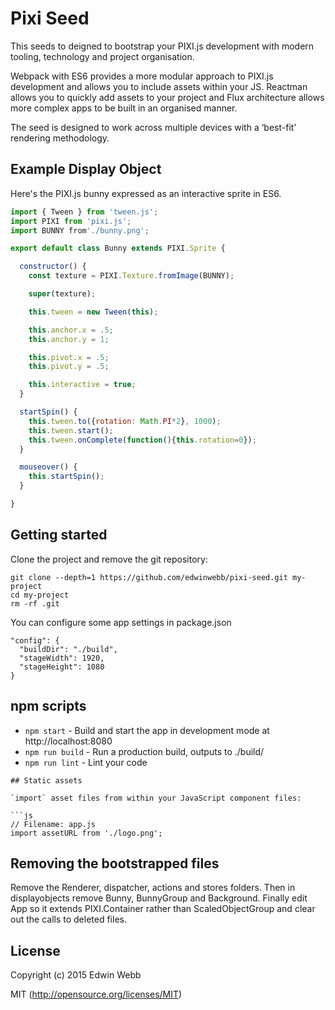 # Pixi Seed

This seeds to deigned to bootstrap your PIXI.js development with modern tooling, technology and project organisation.

Webpack with ES6 provides a more modular approach to PIXI.js development and allows you to include assets within your JS. Reactman allows you to quickly add assets to your project and Flux architecture allows more complex apps to be built in an organised manner.

The seed is designed to work across multiple devices with a ‘best-fit’ rendering methodology.

## Example Display Object
Here's the PIXI.js bunny expressed as an interactive sprite in ES6.

```JavaScript
import { Tween } from 'tween.js';
import PIXI from 'pixi.js';
import BUNNY from'./bunny.png';

export default class Bunny extends PIXI.Sprite {

  constructor() {
    const texture = PIXI.Texture.fromImage(BUNNY);

    super(texture);

    this.tween = new Tween(this);

    this.anchor.x = .5;
    this.anchor.y = 1;

    this.pivot.x = .5;
    this.pivot.y = .5;

    this.interactive = true;
  }

  startSpin() {
    this.tween.to({rotation: Math.PI*2}, 1000);
    this.tween.start();
    this.tween.onComplete(function(){this.rotation=0});
  }

  mouseover() {
    this.startSpin();
  }

}
```


## Getting started

Clone the project and remove the git repository:

```
git clone --depth=1 https://github.com/edwinwebb/pixi-seed.git my-project
cd my-project
rm -rf .git
```

You can configure some app settings in package.json

```
"config": {
  "buildDir": "./build",
  "stageWidth": 1920,
  "stageHeight": 1080
}
```

## npm scripts

* `npm start` - Build and start the app in development mode at http://localhost:8080
* `npm run build` - Run a production build, outputs to ./build/
* `npm run lint` - Lint your code

```
## Static assets

`import` asset files from within your JavaScript component files:

```js
// Filename: app.js
import assetURL from './logo.png';
```

## Removing the bootstrapped files
Remove the Renderer, dispatcher, actions and stores folders. Then in displayobjects
remove Bunny, BunnyGroup and Background. Finally edit App so it extends PIXI.Container
rather than ScaledObjectGroup and clear out the calls to deleted files.

## License

Copyright (c) 2015 Edwin Webb

MIT (http://opensource.org/licenses/MIT)
